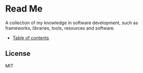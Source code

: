 # Read Me

A collection of my knowledge in software development, such as frameworks, libraries, tools, resources and software.

* [Table of contents](SUMMARY.md)

## License

MIT

